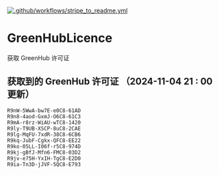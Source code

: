 [![.github/workflows/stripe_to_readme.yml](https://github.com/zjx-kimi/GreenHubLicence/actions/workflows/stripe_to_readme.yml/badge.svg)](https://github.com/zjx-kimi/GreenHubLicence/actions/workflows/stripe_to_readme.yml)
# GreenHubLicence
获取 GreenHub 许可证
## 获取到的 GreenHub 许可证 （2024-11-04 21 : 00 更新）
```
R9nW-5WwA-bw7E-e0C8-61AD
R9n8-4aod-GxmJ-O6C8-61C3
R9mA-r8rz-WiAU-wTC8-1420
R9ly-T9UB-XSCP-8uC8-2CAE
R9lg-MqFU-7xdR-38C8-6CB6
R9kq-JubF-Cgkx-QFC8-EE22
R9ko-05LL-I06f-r5C8-974D
R9kj-gBfJ-Mfn6-FMC8-03D2
R9jv-e75H-YxIH-TgC8-E2D0
R9ia-Tn3D-jJVF-5QC8-E793
```
